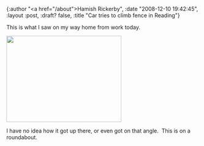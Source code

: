 {:author "<a href=\"/about\">Hamish Rickerby</a>", :date "2008-12-10 19:42:45", :layout :post, :draft? false, :title "Car tries to climb fence in Reading"}

This is what I saw on my way home from work today.

<a href="http://hamishrickerby.com/wp-content/uploads/2008/12/img_0129.jpg"><img class="alignnone size-medium wp-image-270" title="Car on Fence" src="http://hamishrickerby.com/wp-content/uploads/2008/12/img_0129-300x225.jpg" alt="" width="300" height="225" /></a>

I have no idea how it got up there, or even got on that angle.  This is on a roundabout.
